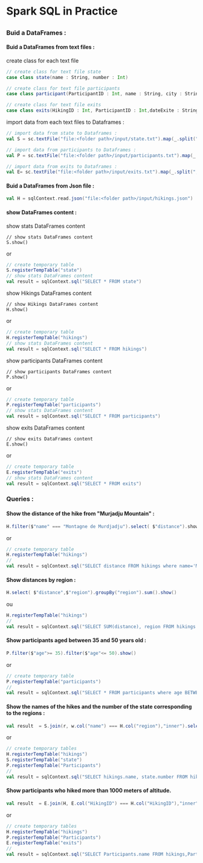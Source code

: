 # Spark SQL in Practice

##

### Buid a DataFrames :

#### Buid a DataFrames from text files :
create class for each text file

```scala
// create class for text file state
case class state(name : String, number : Int)
```

```scala
// create class for text file participants
case class participant(ParticipantID : Int, name : String, city : String, age : Int)
```

```scala
// create class for text file exits
case class exits(HikingID : Int, ParticipantID : Int,dateExite : String, durationExit : String)
```

import data from each text files to Dataframes :

```scala
// import data from state to Dataframes :
val S = sc.textFile("file:<folder path>/input/state.txt").map(_.split(",")).map(p => state(p(0),p(2).toInt)).toDF()
```

```scala
// import data from participants to Dataframes :
val P = sc.textFile("file:<folder path>/input/participants.txt").map(_.split(",")).map(p => participant(p(0).toInt,p(1),p(2),p(3).toInt)).toDF()
```

```scala
// import data from exits to Dataframes :
val E= sc.textFile("file:<folder path>/input/exits.txt").map(_.split(",")).map(p => exits(p(0).toInt,p(1).toInt,p(2),p(3))).toDF()
```

#### Buid a DataFrames from Json file :

```scala
val H = sqlContext.read.json("file:<folder path>/input/hikings.json")
```

#### show DataFrames content : 

show stats DataFrames content

```
// show stats DataFrames content
S.show()
```
or
```scala
// create temporary table
S.registerTempTable("state")
// show stats DataFrames content
val result = sqlContext.sql("SELECT * FROM state")
```

show Hikings DataFrames content
```
// show Hikings DataFrames content
H.show()
```
or
```scala
// create temporary table
H.registerTempTable("hikings")
// show stats DataFrames content
val result = sqlContext.sql("SELECT * FROM hikings")
```

show participants DataFrames content

```
// show participants DataFrames content
P.show()
```
or
```scala
// create temporary table
P.registerTempTable("participants")
// show stats DataFrames content
val result = sqlContext.sql("SELECT * FROM participants")
```

show exits DataFrames content

```
// show exits DataFrames content
E.show()
```
or
```scala
// create temporary table
E.registerTempTable("exits")
// show stats DataFrames content
val result = sqlContext.sql("SELECT * FROM exits")
```

### Queries :

#### Show the distance of the hike from "Murjadju Mountain" :
```scala
H.filter($"name" === "Montagne de Murdjadju").select( $"distance").show
```	
or
```scala
// create temporary table
H.registerTempTable("hikings")
//
val result = sqlContext.sql("SELECT distance FROM hikings where name='Montagne de Murdjadju'")
```

#### Show distances by region :

```scala
H.select( $"distance",$"region").groupBy("region").sum().show()
```
ou
```scala
H.registerTempTable("hikings")
//
val result = sqlContext.sql("SELECT SUM(distance), region FROM hikings GROUP BY region").show 
```

#### Show participants aged between 35 and 50 years old :
```scala
P.filter($"age">= 35).filter($"age"<= 50).show()
```
or
```scala
// create temporary table
P.registerTempTable("participants")
//
val result = sqlContext.sql("SELECT * FROM participants where age BETWEEN 35 AND 50 ").show
```

#### Show the names of the hikes and the number of the state corresponding to the regions : 

```scala
val result  = S.join(r, w.col("name") === H.col("region"),"inner").select(H.$"name", S.$"number").show()
```	
or
```scala
// create temporary tables
H.registerTempTable("hikings")
S.registerTempTable("state")
P.registerTempTable("Participants")
//
val result = sqlContext.sql("SELECT hikings.name, state.number FROM hikings,state WHERE hikings.region = state.name").show()
```

#### Show participants who hiked more than 1000 meters of altitude.

```scala
val result  = E.join(H, E.col("HikingID") === H.col("HikingID"),"inner").join(P, E.col("ParticipantID") === P.col("ParticipantID"),"inner").filter($"altitude" > 1000).select(H.$"name").show()
```
or
```scala
// create temporary tables
H.registerTempTable("hikings")
P.registerTempTable("Participants")
E.registerTempTable("exits")
//
val result = sqlContext.sql("SELECT Participants.name FROM hikings,Participants,exits WHERE exits.HikingID = hikings.HikingID AND  exits.ParticipantID = Participants.ParticipantID AND hikings.altitude>1000 ").show
```

